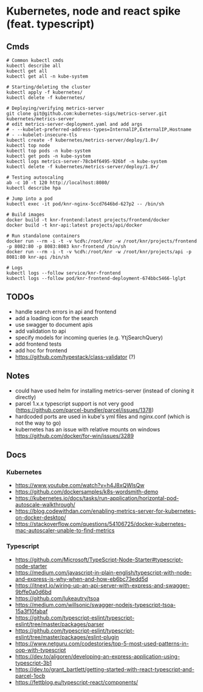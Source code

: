 # Kubernetes, node and react spike (feat. typescript)

## Cmds

```
# Common kubectl cmds
kubectl describe all
kubectl get all
kubectl get all -n kube-system

# Starting/deleting the cluster
kubectl apply -f kubernetes/
kubectl delete -f kubernetes/

# Deploying/verifying metrics-server
git clone git@github.com:kubernetes-sigs/metrics-server.git kubernetes/metrics-server
# edit metrics-server-deployment.yaml and add args
# - --kubelet-preferred-address-types=InternalIP,ExternalIP,Hostname
# - --kubelet-insecure-tls
kubectl create -f kubernetes/metrics-server/deploy/1.8+/
kubectl top node
kubectl top pods -n kube-system
kubectl get pods -n kube-system
kubectl logs metrics-server-78cb4f6495-926bf -n kube-system
kubectl delete -f kubernetes/metrics-server/deploy/1.8+/

# Testing autoscaling
ab -c 10 -t 120 http://localhost:8080/
kubectl describe hpa

# Jump into a pod
kubectl exec -it pod/knr-nginx-5ccd7646bd-627p2 -- /bin/sh

# Build images
docker build -t knr-frontend:latest projects/frontend/docker
docker build -t knr-api:latest projects/api/docker

# Run standalone containers
docker run --rm -i -t -v %cd%:/root/knr -w /root/knr/projects/frontend -p 8082:80 -p 8083:8083 knr-frontend /bin/sh
docker run --rm -i -t -v %cd%:/root/knr -w /root/knr/projects/api -p 8081:80 knr-api /bin/sh

# Logs
kubectl logs --follow service/knr-frontend
kubectl logs --follow pod/knr-frontend-deployment-674bbc5466-lglpt

```

## TODOs

- handle search errors in api and frontend
- add a loading icon for the search
- use swagger to document apis
- add validation to api
- specify models for incoming queries (e.g. YtjSearchQuery)
- add frontend tests
- add hoc for frontend
- https://github.com/typestack/class-validator (?)

## Notes

- could have used helm for installing metrics-server (instead of cloning it directly)
- parcel 1.x.x typescript support is not very good (https://github.com/parcel-bundler/parcel/issues/1378)
- hardcoded ports are used in kube's yml files and nginx.conf (which is not the way to go)
- kubernetes has an issue with relative mounts on windows https://github.com/docker/for-win/issues/3289

## Docs

### Kubernetes

- https://www.youtube.com/watch?v=h4J8xQWlsQw
- https://github.com/dockersamples/k8s-wordsmith-demo
- https://kubernetes.io/docs/tasks/run-application/horizontal-pod-autoscale-walkthrough/
- https://blog.codewithdan.com/enabling-metrics-server-for-kubernetes-on-docker-desktop/
- https://stackoverflow.com/questions/54106725/docker-kubernetes-mac-autoscaler-unable-to-find-metrics

### Typescript

- https://github.com/Microsoft/TypeScript-Node-Starter#typescript-node-starter
- https://medium.com/javascript-in-plain-english/typescript-with-node-and-express-js-why-when-and-how-eb6bc73edd5d
- https://itnext.io/wiring-up-an-api-server-with-express-and-swagger-9bffe0a0d6bd
- https://github.com/lukeautry/tsoa
- https://medium.com/willsonic/swagger-nodejs-typescript-tsoa-15a3f10fabaf
- https://github.com/typescript-eslint/typescript-eslint/tree/master/packages/parser
- https://github.com/typescript-eslint/typescript-eslint/tree/master/packages/eslint-plugin
- https://www.netguru.com/codestories/top-5-most-used-patterns-in-oop-with-typescript
- https://dev.to/aligoren/developing-an-express-application-using-typescript-3b1
- https://dev.to/grant_bartlett/getting-started-with-react-typescript-and-parcel-1ocb
- https://fettblog.eu/typescript-react/components/
